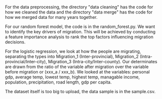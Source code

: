 For the data preprocessing, the directory "data cleaning" has the code for how we cleaned the data and the directory "data merge" has the code for how we merged data for many years together.

For our random forest model, the code is in the random_forest.py. We want to identify the key drivers of migration. This will be achieved by conducting a feature importance analysis to rank the top factors influencing migration decisions.

For the logistic regression, we look at how the people are migrating, separating the types into Migration_1 (Inter-provincial), 
Migration_2 (Intra-provincial/Inter-city), Migration_3 (Intra-city/Inter-county). Our determinates are drawn from the ratio of the variable after migration over the variable before migration or (xxx_a / xxx_b). We looked at the variables: personal gdp, average temp, lowest temp, highest temp, managable income, population, precipitation, road length, gdp per capita.

The dataset itself is too big to upload, the data sample is in the sample.csv.
